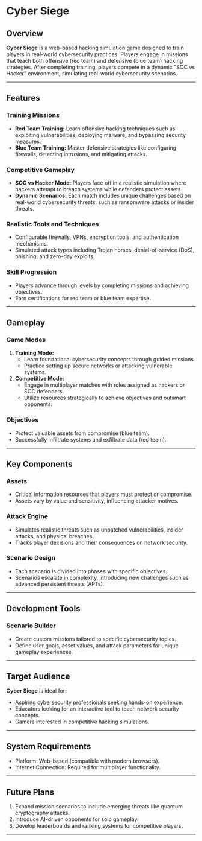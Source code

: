 # Cyber Siege

## Overview
**Cyber Siege** is a web-based hacking simulation game designed to train players in real-world cybersecurity practices. Players engage in missions that teach both offensive (red team) and defensive (blue team) hacking strategies. After completing training, players compete in a dynamic "SOC vs Hacker" environment, simulating real-world cybersecurity scenarios.

---

## Features

### **Training Missions**
- **Red Team Training:** Learn offensive hacking techniques such as exploiting vulnerabilities, deploying malware, and bypassing security measures.
- **Blue Team Training:** Master defensive strategies like configuring firewalls, detecting intrusions, and mitigating attacks.

### **Competitive Gameplay**
- **SOC vs Hacker Mode:** Players face off in a realistic simulation where hackers attempt to breach systems while defenders protect assets.
- **Dynamic Scenarios:** Each match includes unique challenges based on real-world cybersecurity threats, such as ransomware attacks or insider threats.

### **Realistic Tools and Techniques**
- Configurable firewalls, VPNs, encryption tools, and authentication mechanisms.
- Simulated attack types including Trojan horses, denial-of-service (DoS), phishing, and zero-day exploits.

### **Skill Progression**
- Players advance through levels by completing missions and achieving objectives.
- Earn certifications for red team or blue team expertise.

---

## Gameplay

### **Game Modes**
1. **Training Mode:**
   - Learn foundational cybersecurity concepts through guided missions.
   - Practice setting up secure networks or attacking vulnerable systems.
2. **Competitive Mode:**
   - Engage in multiplayer matches with roles assigned as hackers or SOC defenders.
   - Utilize resources strategically to achieve objectives and outsmart opponents.

### **Objectives**
- Protect valuable assets from compromise (blue team).
- Successfully infiltrate systems and exfiltrate data (red team).

---

## Key Components
### **Assets**
- Critical information resources that players must protect or compromise.
- Assets vary by value and sensitivity, influencing attacker motives.

### **Attack Engine**
- Simulates realistic threats such as unpatched vulnerabilities, insider attacks, and physical breaches.
- Tracks player decisions and their consequences on network security.

### **Scenario Design**
- Each scenario is divided into phases with specific objectives.
- Scenarios escalate in complexity, introducing new challenges such as advanced persistent threats (APTs).

---

## Development Tools
### **Scenario Builder**
- Create custom missions tailored to specific cybersecurity topics.
- Define user goals, asset values, and attack parameters for unique gameplay experiences.

---

## Target Audience
**Cyber Siege** is ideal for:
- Aspiring cybersecurity professionals seeking hands-on experience.
- Educators looking for an interactive tool to teach network security concepts.
- Gamers interested in competitive hacking simulations.

---

## System Requirements
- Platform: Web-based (compatible with modern browsers).
- Internet Connection: Required for multiplayer functionality.

---

## Future Plans
1. Expand mission scenarios to include emerging threats like quantum cryptography attacks.
2. Introduce AI-driven opponents for solo gameplay.
3. Develop leaderboards and ranking systems for competitive players.

---
